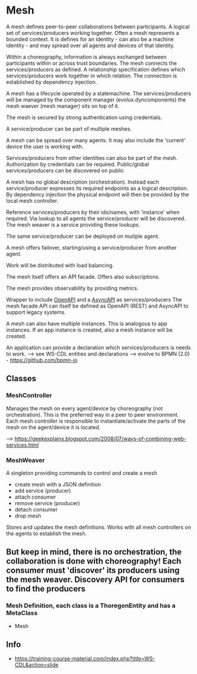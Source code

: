 Mesh
====

A mesh defines peer-to-peer collaborations between participants. 
A logical set of services/producers working together.
Often a mesh represents a bounded context. 
It is defines for an identity - can also be a machine identity - and may
spread over all agents and devices of that identity.

Within a choreography, information is always exchanged between participants within or across trust boundaries.
The mesh connects the services/producers as defined. A relationship specification
defines which services/producers work together in which relation.
The connection is established by dependency injection.

A mesh has a lifecycle operated by a statemachine. 
The services/producers will be managed by the component manager (evolux.dyncomponents)
the mesh waever (mesh manager) sits on top of it.

The mesh is secured by strong authentication using credentials.

A service/producer can be part of multiple meshes.

A mesh can be spread over many agents. It may also include the 'current' device
the user is working with. 

Services/producers from other identities can also be part of the mesh. Authorization by credentials
can be required. Public/global services/producers can be discovered on public  

A mesh has no global description (orchestration). Instead each service/producer
expresses its required endpoints as a logical description. 
By dependency injection the physical endpoint will then be provided by the local mesh controller.

Reference services/producers by their ids/names, with 'instance' when required. 
Via lookup to all agents the service/producer will be discovered. The mesh weaver is a
service providing these lookups.

The same service/producer can be deployed on mutiple agent.

A mesh offers failover, starting/using a service/producer from another agent.

Work will be distributed with load balancing.

The mesh itself offers an API facade.
Offers also subscriptions.

The mesh provides observability by providing metrics. 

Wrapper to include [OpenAPI](https://www.openapis.org/) and a [AsyncAPI](https://www.asyncapi.com/)
as services/producers
The mesh facade API can itself be defined as OpenAPI (REST) and AsyncAPI to support legacy systems.

A mesh can also have multiple instances. This is analogous to app instances.
If an app instance is created, also a mesh instance will be created.

An application can provide a declaration which services/producers is needs to work.
--> see WS-CDL entities and declarations 
--> evolve to BPMN (2.0)
    - https://github.com/bpmn-io

  
## Classes

### MeshController

Manages the mesh on every agent/device by choreography (not orchestration). This is the preferred way in
a peer to peer environment.
Each mesh controller is responsible to instantiate/activate the parts of the mesh on the agent/device it is located.

--> https://geekexplains.blogspot.com/2008/07/ways-of-combining-web-services.html
 
### MeshWeaver

A singleton providing commands to control and create a mesh

- create mesh   with a JSON definition
- add service (producer)
- attach consumer 
- remove service (producer)
- detach consumer
- drop mesh

Stores and updates the mesh definitions.
Works with all mesh controllers on the agents to establish the mesh.

But keep in mind, there is no orchestration, the collaboration is done with choreography!
Each consumer must 'discover' its producers using the mesh weaver.
Discovery API for consumers to find the producers
- 

### Mesh Definition, each class is a ThoregonEntity and has a MetaClass 

- Mesh 

## Info

- https://training-course-material.com/index.php?title=WS-CDL&action=slide
